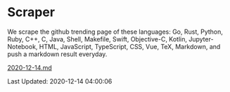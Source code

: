 # Scraper

We scrape the github trending page of these languages: Go, Rust, Python, Ruby, C++, C, Java, Shell, Makefile, Swift, Objective-C, Kotlin, Jupyter-Notebook, HTML, JavaScript, TypeScript, CSS, Vue, TeX, Markdown, and push a markdown result everyday.

[2020-12-14.md](https://github.com/yangwenmai/github-trending-backup/blob/master/2020-12-14.md)

Last Updated: 2020-12-14 04:00:06